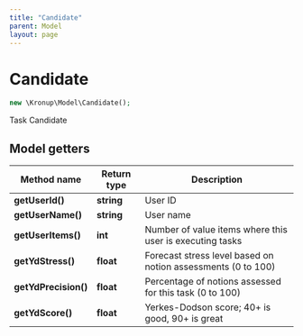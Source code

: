 ```yaml
---
title: "Candidate"
parent: Model
layout: page
---
```


# Candidate

```php
new \Kronup\Model\Candidate();
```

Task Candidate

## Model getters

Method name | Return type | Description
------------ | ------------- | -------------
**getUserId()** | **string** | User ID
**getUserName()** | **string** | User name
**getUserItems()** | **int** | Number of value items where this user is executing tasks
**getYdStress()** | **float** | Forecast stress level based on notion assessments (0 to 100)
**getYdPrecision()** | **float** | Percentage of notions assessed for this task (0 to 100)
**getYdScore()** | **float** | Yerkes-Dodson score; 40+ is good, 90+ is great

